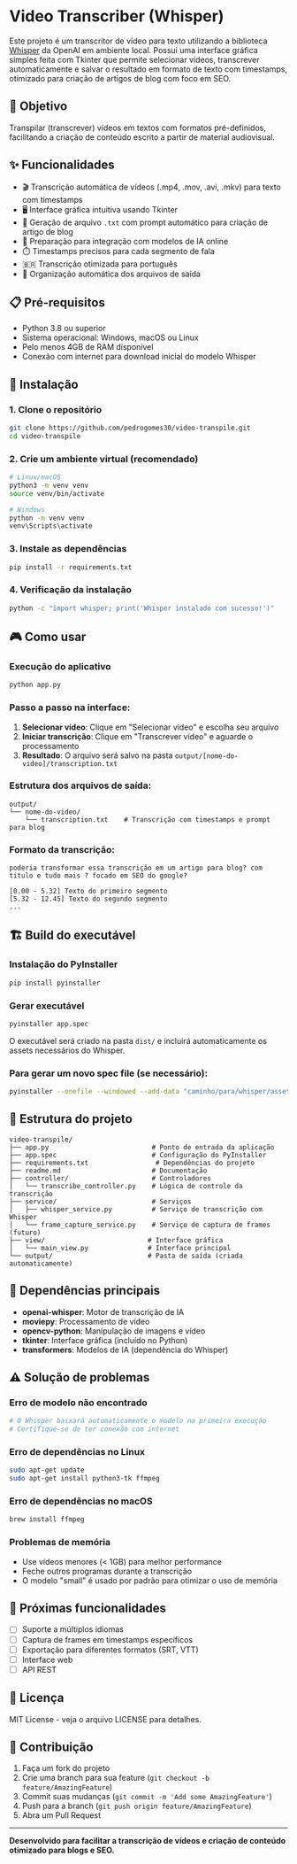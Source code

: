 # Video Transcriber (Whisper)

Este projeto é um transcritor de vídeo para texto utilizando a biblioteca [Whisper](https://github.com/openai/whisper) da OpenAI em ambiente local. Possui uma interface gráfica simples feita com Tkinter que permite selecionar vídeos, transcrever automaticamente e salvar o resultado em formato de texto com timestamps, otimizado para criação de artigos de blog com foco em SEO.

## 🎯 Objetivo

Transpilar (transcrever) vídeos em textos com formatos pré-definidos, facilitando a criação de conteúdo escrito a partir de material audiovisual.

## ✨ Funcionalidades

- 🎬 Transcrição automática de vídeos (.mp4, .mov, .avi, .mkv) para texto com timestamps
- 🖥️ Interface gráfica intuitiva usando Tkinter
- 📝 Geração de arquivo `.txt` com prompt automático para criação de artigo de blog
- 🎯 Preparação para integração com modelos de IA online
- ⏱️ Timestamps precisos para cada segmento de fala
- 🇧🇷 Transcrição otimizada para português
- 📁 Organização automática dos arquivos de saída

## 📋 Pré-requisitos

- Python 3.8 ou superior
- Sistema operacional: Windows, macOS ou Linux
- Pelo menos 4GB de RAM disponível
- Conexão com internet para download inicial do modelo Whisper

## 🚀 Instalação

### 1. Clone o repositório
```bash
git clone https://github.com/pedrogomes30/video-transpile.git
cd video-transpile
```

### 2. Crie um ambiente virtual (recomendado)
```bash
# Linux/macOS
python3 -m venv venv
source venv/bin/activate

# Windows
python -m venv venv
venv\Scripts\activate
```

### 3. Instale as dependências
```bash
pip install -r requirements.txt
```

### 4. Verificação da instalação
```bash
python -c "import whisper; print('Whisper instalado com sucesso!')"
```

## 🎮 Como usar

### Execução do aplicativo
```bash
python app.py
```

### Passo a passo na interface:
1. **Selecionar vídeo**: Clique em "Selecionar vídeo" e escolha seu arquivo
2. **Iniciar transcrição**: Clique em "Transcrever vídeo" e aguarde o processamento
3. **Resultado**: O arquivo será salvo na pasta `output/[nome-do-video]/transcription.txt`

### Estrutura dos arquivos de saída:
```
output/
└── nome-do-video/
    └── transcription.txt    # Transcrição com timestamps e prompt para blog
```

### Formato da transcrição:
```
poderia transformar essa transcrição em um artigo para blog? com titulo e tudo mais ? focado em SEO do google?

[0.00 - 5.32] Texto do primeiro segmento
[5.32 - 12.45] Texto do segundo segmento
...
```

## 🏗️ Build do executável

### Instalação do PyInstaller
```bash
pip install pyinstaller
```

### Gerar executável
```bash
pyinstaller app.spec
```

O executável será criado na pasta `dist/` e incluirá automaticamente os assets necessários do Whisper.

### Para gerar um novo spec file (se necessário):
```bash
pyinstaller --onefile --windowed --add-data "caminho/para/whisper/assets:whisper/assets" app.py
```

## 📁 Estrutura do projeto

```
video-transpile/
├── app.py                          # Ponto de entrada da aplicação
├── app.spec                        # Configuração do PyInstaller
├── requirements.txt                 # Dependências do projeto
├── readme.md                       # Documentação
├── controller/                     # Controladores
│   └── transcribe_controller.py    # Lógica de controle da transcrição
├── service/                        # Serviços
│   ├── whisper_service.py          # Serviço de transcrição com Whisper
│   └── frame_capture_service.py    # Serviço de captura de frames (futuro)
├── view/                          # Interface gráfica
│   └── main_view.py               # Interface principal
└── output/                        # Pasta de saída (criada automaticamente)
```

## 🔧 Dependências principais

- **openai-whisper**: Motor de transcrição de IA
- **moviepy**: Processamento de vídeo
- **opencv-python**: Manipulação de imagens e vídeo
- **tkinter**: Interface gráfica (incluído no Python)
- **transformers**: Modelos de IA (dependência do Whisper)

## ⚠️ Solução de problemas

### Erro de modelo não encontrado
```bash
# O Whisper baixará automaticamente o modelo na primeira execução
# Certifique-se de ter conexão com internet
```

### Erro de dependências no Linux
```bash
sudo apt-get update
sudo apt-get install python3-tk ffmpeg
```

### Erro de dependências no macOS
```bash
brew install ffmpeg
```

### Problemas de memória
- Use vídeos menores (< 1GB) para melhor performance
- Feche outros programas durante a transcrição
- O modelo "small" é usado por padrão para otimizar o uso de memória

## 🚀 Próximas funcionalidades

- [ ] Suporte a múltiplos idiomas
- [ ] Captura de frames em timestamps específicos
- [ ] Exportação para diferentes formatos (SRT, VTT)
- [ ] Interface web
- [ ] API REST

## 📄 Licença

MIT License - veja o arquivo LICENSE para detalhes.

## 🤝 Contribuição

1. Faça um fork do projeto
2. Crie uma branch para sua feature (`git checkout -b feature/AmazingFeature`)
3. Commit suas mudanças (`git commit -m 'Add some AmazingFeature'`)
4. Push para a branch (`git push origin feature/AmazingFeature`)
5. Abra um Pull Request

---

**Desenvolvido para facilitar a transcrição de vídeos e criação de conteúdo otimizado para blogs e SEO.**

